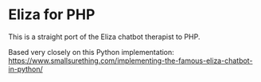 # Eliza for PHP

This is a straight port of the Eliza chatbot therapist to PHP.

Based very closely on this Python implementation: https://www.smallsurething.com/implementing-the-famous-eliza-chatbot-in-python/